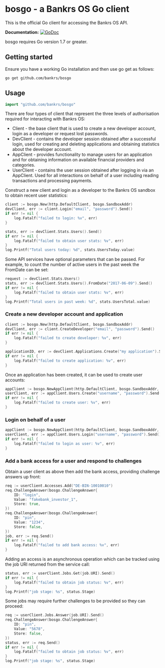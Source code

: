 # bosgo - a Bankrs OS Go client

This is the official Go client for accessing the Bankrs OS API.

**Documentation:** [![GoDoc](https://godoc.org/github.com/bankrs/bosgo?status.svg)](https://godoc.org/github.com/bankrs/bosgo)  

bosgo requires Go version 1.7 or greater.

## Getting started

Ensure you have a working Go installation and then use go get as follows:

```
go get github.com/bankrs/bosgo
```

## Usage

```go
import "github.com/bankrs/bosgo"
```

There are four types of client that represent the three levels of authorisation required for interacting with Bankrs OS:

* Client - the base client that is used to create a new developer account, login as a developer or request lost passwords.
* DevClient - contains the developer session obtained after a successful login, used for creating and deleting applications and obtaining statistics about the developer account.
* AppClient - provides functionality to manage users for an application and for obtaining information on available financial providers and categories.
* UserClient - contains the user session obtained after logging in via an AppClient. Used for all interactions on behalf of a user including reading transactions and processing payments.

Construct a new client and login as a developer to the Bankrs OS sandbox to obtain recent user statistics:

```go
client := bosgo.New(http.DefaultClient, bosgo.SandboxAddr)
devClient, err := client.Login("email", "password").Send()
if err != nil {
    log.Fatalf("failed to login: %v", err)
}

stats, err := devClient.Stats.Users().Send()
if err != nil {
    log.Fatalf("failed to obtain user stats: %v", err)
}
log.Printf("Total users today: %d", stats.UsersToday.value)
```

Some API services have optional parameters that can be passed. For example, to count the number of active users in the past week the FromDate can be set:

```go
request := devClient.Stats.Users()
stats, err := devClient.Stats.Users().FromDate("2017-06-09").Send()
if err != nil {
    log.Fatalf("failed to obtain user stats: %v", err)
}
log.Printf("Total users in past week: %d", stats.UsersTotal.value)
```

### Create a new developer account and application

```go
client := bosgo.New(http.DefaultClient, bosgo.SandboxAddr)
devClient, err := client.CreateDeveloper("email", "password").Send()
if err != nil {
    log.Fatalf("failed to create developer: %v", err)
}

applicationID, err := devClient.Applications.Create("my application").Send()
if err != nil {
    log.Fatalf("failed to create application: %v", err)
}
```

Once an application has been created, it can be used to create user accounts:

```go
appClient := bosgo.NewAppClient(http.DefaultClient, bosgo.SandboxAddr, applicationID)
userClient, err := appClient.Users.Create("username", "password").Send()
if err != nil {
    log.Fatalf("failed to create user: %v", err)
}
```

### Login on behalf of a user

```go
appClient := bosgo.NewAppClient(http.DefaultClient, bosgo.SandboxAddr, "application")
userClient, err := appClient.Users.Login("username", "password").Send()
if err != nil {
    log.Fatalf("failed to login as user: %v", err)
}
```

### Add a bank access for a user and respond to challenges

Obtain a user client as above then add the bank access, providing challenge answers up front:

```go
req := userClient.Accesses.Add("DE-BIN-10010010")
req.ChallengeAnswer(bosgo.ChallengeAnswer{
    ID: "login",
    Value: "fakebank_investor_1",
    Store: true,
})
req.ChallengeAnswer(bosgo.ChallengeAnswer{
    ID: "pin",
    Value: "1234",
    Store: false,
})
job, err := req.Send()
if err != nil {
    log.Fatalf("failed to add bank access: %v", err)
}
```

Adding an access is an asynchronous operation which can be tracked using the job URI returned from the service call:

```go
status, err := userClient.Jobs.Get(job.URI).Send()
if err != nil {
    log.Fatalf("failed to obtain job status: %v", err)
}
log.Printf("job stage: %s", status.Stage)
```

Some jobs may require further challenges to be provided so they can proceed:

```go
req := userClient.Jobs.Answer(job.URI).Send()
req.ChallengeAnswer(bosgo.ChallengeAnswer{
    ID: "pin",
    Value: "5678",
    Store: false,
})
status, err := req.Send()
if err != nil {
    log.Fatalf("failed to obtain job status: %v", err)
}
log.Printf("job stage: %s", status.Stage)
```

